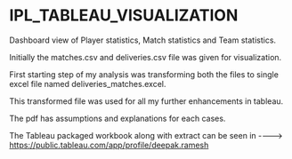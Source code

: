 # IPL_TABLEAU_VISUALIZATION
Dashboard view of Player statistics, Match statistics and Team statistics.

Initially the matches.csv and deliveries.csv file was given for visualization.

First starting step of my analysis was transforming both the files to single excel file named deliveries_matches.excel.

This transformed file was used for all my further enhancements in tableau.

The pdf has assumptions and explanations for each cases.

The Tableau packaged workbook along with extract can be seen in ----> https://public.tableau.com/app/profile/deepak.ramesh
